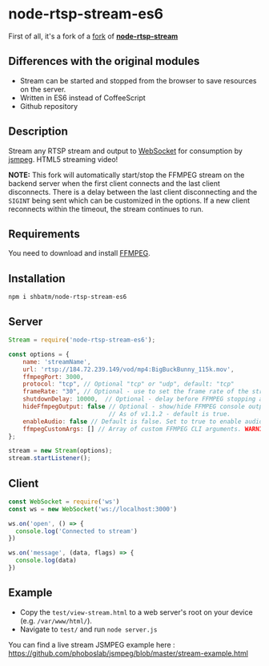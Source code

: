 # node-rtsp-stream-es6

First of all, it's a fork of a [fork](https://github.com/Wifsimster/node-rtsp-stream-es6) of [**node-rtsp-stream**](https://www.npmjs.com/package/node-rtsp-stream)

## Differences with the original modules

- Stream can be started and stopped from the browser to save resources on the server.
- Written in ES6 instead of CoffeeScript
- Github repository

## Description

Stream any RTSP stream and output to [WebSocket](https://github.com/websockets/ws) for consumption by [jsmpeg](https://github.com/phoboslab/jsmpeg).
HTML5 streaming video!

**NOTE:** This fork will automatically start/stop the FFMPEG stream on the backend server when the first client connects and the last client disconnects.  There is a delay between the last client disconnecting and the `SIGINT` being sent which can be customized in the options. If a new client reconnects within the timeout, the stream continues to run.

## Requirements

You need to download and install [FFMPEG](https://ffmpeg.org/download.html).

## Installation

```shell
npm i shbatm/node-rtsp-stream-es6
```

## Server

```javascript
Stream = require('node-rtsp-stream-es6');

const options = {
    name: 'streamName',
    url: 'rtsp://184.72.239.149/vod/mp4:BigBuckBunny_115k.mov',
    ffmpegPort: 3000,
    protocol: "tcp", // Optional "tcp" or "udp", default: "tcp"
    frameRate: "30", // Optional - use to set the frame rate of the stream
    shutdownDelay: 10000,  // Optional - delay before FFMPEG stopping after last client disconnects
    hideFfmpegOutput: false // Optional - show/hide FFMPEG console output
                            // As of v1.1.2 - default is true.
    enableAudio: false // Default is false. Set to true to enable audio in FFMPEG
    ffmpegCustomArgs: [] // Array of custom FFMPEG CLI arguments. WARNING: this will overrite all ffmpeg options and EVERYTHING must be passed as an array of strings (including stream url, protocol, and framerate). Only use if you know what you are doing!
};

stream = new Stream(options);
stream.startListener();
```

## Client

```javascript
const WebSocket = require('ws')
const ws = new WebSocket('ws://localhost:3000')

ws.on('open', () => {
  console.log('Connected to stream')
})

ws.on('message', (data, flags) => {
  console.log(data)
})
```

## Example

- Copy the `test/view-stream.html` to a web server's root on your device (e.g. `/var/www/html/`). 
- Navigate to `test/` and run `node server.js`

You can find a live stream JSMPEG example here : https://github.com/phoboslab/jsmpeg/blob/master/stream-example.html

